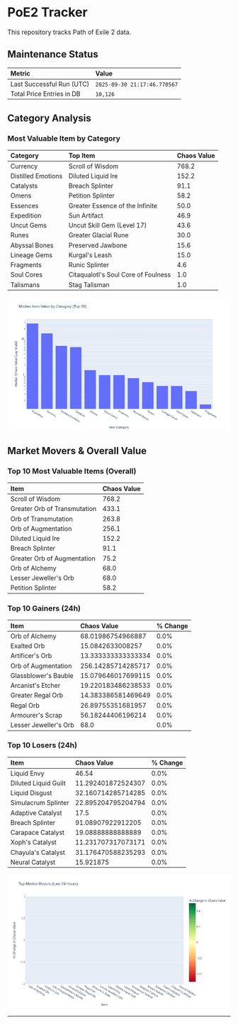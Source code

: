 # PoE2 Tracker

This repository tracks Path of Exile 2 data.

## Maintenance Status

<!-- START_MAINTENANCE -->
| Metric | Value |
|:---|:---|
| Last Successful Run (UTC) | `2025-09-30 21:17:46.770567` |
| Total Price Entries in DB | `10,126` |

<!-- END_MAINTENANCE -->

## Category Analysis

<!-- START_CATEGORY_ANALYSIS -->
### Most Valuable Item by Category
| Category | Top Item | Chaos Value |
| :--- | :--- | :--- |
| Currency | Scroll of Wisdom | 768.2 |
| Distilled Emotions | Diluted Liquid Ire | 152.2 |
| Catalysts | Breach Splinter | 91.1 |
| Omens | Petition Splinter | 58.2 |
| Essences | Greater Essence of the Infinite | 50.0 |
| Expedition | Sun Artifact | 46.9 |
| Uncut Gems | Uncut Skill Gem (Level 17) | 43.6 |
| Runes | Greater Glacial Rune | 30.0 |
| Abyssal Bones | Preserved Jawbone | 15.6 |
| Lineage Gems | Kurgal's Leash | 15.0 |
| Fragments | Runic Splinter | 4.6 |
| Soul Cores | Citaqualotl's Soul Core of Foulness | 1.0 |
| Talismans | Stag Talisman | 1.0 |


![Category Analysis Chart](charts/category_analysis.png)
<!-- END_CATEGORY_ANALYSIS -->

## Market Movers & Overall Value

<!-- START_ANALYSIS -->
### Top 10 Most Valuable Items (Overall)
| Item | Chaos Value |
| :--- | :--- |
| Scroll of Wisdom | 768.2 |
| Greater Orb of Transmutation | 433.1 |
| Orb of Transmutation | 263.8 |
| Orb of Augmentation | 256.1 |
| Diluted Liquid Ire | 152.2 |
| Breach Splinter | 91.1 |
| Greater Orb of Augmentation | 75.2 |
| Orb of Alchemy | 68.0 |
| Lesser Jeweller's Orb | 68.0 |
| Petition Splinter | 58.2 |

### Top 10 Gainers (24h)
| Item | Chaos Value | % Change |
| :--- | :--- | :--- |
| Orb of Alchemy | 68.01986754966887 | 0.0% |
| Exalted Orb | 15.0842633008257 | 0.0% |
| Artificer's Orb | 13.333333333333334 | 0.0% |
| Orb of Augmentation | 256.14285714285717 | 0.0% |
| Glassblower's Bauble | 15.079646017699115 | 0.0% |
| Arcanist's Etcher | 19.220183486238533 | 0.0% |
| Greater Regal Orb | 14.383386581469649 | 0.0% |
| Regal Orb | 26.89755351681957 | 0.0% |
| Armourer's Scrap | 56.18244406196214 | 0.0% |
| Lesser Jeweller's Orb | 68.0 | 0.0% |

### Top 10 Losers (24h)
| Item | Chaos Value | % Change |
| :--- | :--- | :--- |
| Liquid Envy | 46.54 | 0.0% |
| Diluted Liquid Guilt | 11.292401872524307 | 0.0% |
| Liquid Disgust | 32.160714285714285 | 0.0% |
| Simulacrum Splinter | 22.895204795204794 | 0.0% |
| Adaptive Catalyst | 17.5 | 0.0% |
| Breach Splinter | 91.08907922912205 | 0.0% |
| Carapace Catalyst | 19.08888888888889 | 0.0% |
| Xoph's Catalyst | 11.231707317073171 | 0.0% |
| Chayula's Catalyst | 31.176470588235293 | 0.0% |
| Neural Catalyst | 15.921875 | 0.0% |


![Market Movers Chart](charts/market_movers.png)
<!-- END_ANALYSIS -->

---
